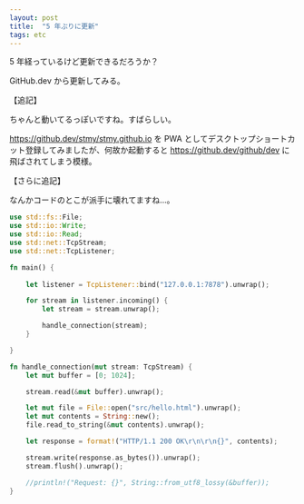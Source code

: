 ```yaml
---
layout: post
title:  "5 年ぶりに更新"
tags: etc
---
```


5 年経っているけど更新できるだろうか？

GitHub.dev から更新してみる。

<!-- more -->

【追記】

ちゃんと動いてるっぽいですね。すばらしい。

https://github.dev/stmy/stmy.github.io を PWA としてデスクトップショートカット登録してみましたが、何故か起動すると https://github.dev/github/dev に飛ばされてしまう模様。

【さらに追記】

なんかコードのとこが派手に壊れてますね...。

```rust:main.rs
use std::fs::File;
use std::io::Write;
use std::io::Read;
use std::net::TcpStream;
use std::net::TcpListener;

fn main() {
    
    let listener = TcpListener::bind("127.0.0.1:7878").unwrap();

    for stream in listener.incoming() {
        let stream = stream.unwrap();

        handle_connection(stream);
    }

}

fn handle_connection(mut stream: TcpStream) {
    let mut buffer = [0; 1024];

    stream.read(&mut buffer).unwrap();

    let mut file = File::open("src/hello.html").unwrap();
    let mut contents = String::new();
    file.read_to_string(&mut contents).unwrap();

    let response = format!("HTTP/1.1 200 OK\r\n\r\n{}", contents);

    stream.write(response.as_bytes()).unwrap();
    stream.flush().unwrap();

    //println!("Request: {}", String::from_utf8_lossy(&buffer));
}
```